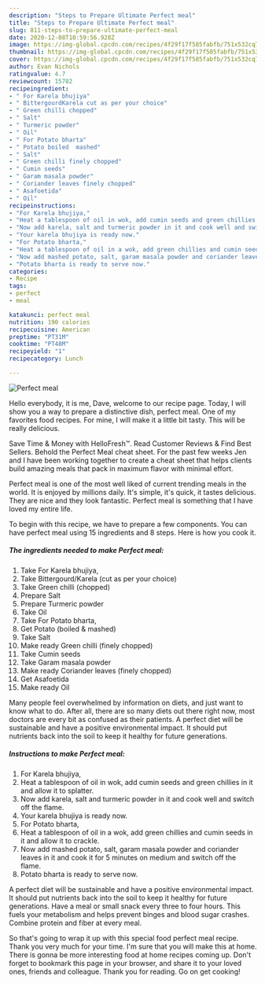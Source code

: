```yaml
---
description: "Steps to Prepare Ultimate Perfect meal"
title: "Steps to Prepare Ultimate Perfect meal"
slug: 811-steps-to-prepare-ultimate-perfect-meal
date: 2020-12-08T10:59:56.928Z
image: https://img-global.cpcdn.com/recipes/4f29f17f585fabfb/751x532cq70/perfect-meal-recipe-main-photo.jpg
thumbnail: https://img-global.cpcdn.com/recipes/4f29f17f585fabfb/751x532cq70/perfect-meal-recipe-main-photo.jpg
cover: https://img-global.cpcdn.com/recipes/4f29f17f585fabfb/751x532cq70/perfect-meal-recipe-main-photo.jpg
author: Evan Nichols
ratingvalue: 4.7
reviewcount: 15782
recipeingredient:
- " For Karela bhujiya"
- " BittergourdKarela cut as per your choice"
- " Green chilli chopped"
- " Salt"
- " Turmeric powder"
- " Oil"
- " For Potato bharta"
- " Potato boiled  mashed"
- " Salt"
- " Green chilli finely chopped"
- " Cumin seeds"
- " Garam masala powder"
- " Coriander leaves finely chopped"
- " Asafoetida"
- " Oil"
recipeinstructions:
- "For Karela bhujiya,"
- "Heat a tablespoon of oil in wok, add cumin seeds and green chillies in it and allow it to splatter."
- "Now add karela, salt and turmeric powder in it and cook well and switch off the flame."
- "Your karela bhujiya is ready now."
- "For Potato bharta,"
- "Heat a tablespoon of oil in a wok, add green chillies and cumin seeds in it and allow it to crackle."
- "Now add mashed potato, salt, garam masala powder and coriander leaves in it and cook it for 5 minutes on medium and switch off the flame."
- "Potato bharta is ready to serve now."
categories:
- Recipe
tags:
- perfect
- meal

katakunci: perfect meal 
nutrition: 190 calories
recipecuisine: American
preptime: "PT31M"
cooktime: "PT48M"
recipeyield: "1"
recipecategory: Lunch

---
```



![Perfect meal](https://img-global.cpcdn.com/recipes/4f29f17f585fabfb/751x532cq70/perfect-meal-recipe-main-photo.jpg)

Hello everybody, it is me, Dave, welcome to our recipe page. Today, I will show you a way to prepare a distinctive dish, perfect meal. One of my favorites food recipes. For mine, I will make it a little bit tasty. This will be really delicious.

Save Time &amp; Money with HelloFresh™. Read Customer Reviews &amp; Find Best Sellers. Behold the Perfect Meal cheat sheet. For the past few weeks Jen and I have been working together to create a cheat sheet that helps clients build amazing meals that pack in maximum flavor with minimal effort.

Perfect meal is one of the most well liked of current trending meals in the world. It is enjoyed by millions daily. It's simple, it's quick, it tastes delicious. They are nice and they look fantastic. Perfect meal is something that I have loved my entire life.


To begin with this recipe, we have to prepare a few components. You can have perfect meal using 15 ingredients and 8 steps. Here is how you cook it.

<!--inarticleads1-->

##### The ingredients needed to make Perfect meal:

1. Take  For Karela bhujiya,
1. Take  Bittergourd/Karela (cut as per your choice)
1. Take  Green chilli (chopped)
1. Prepare  Salt
1. Prepare  Turmeric powder
1. Take  Oil
1. Take  For Potato bharta,
1. Get  Potato (boiled &amp; mashed)
1. Take  Salt
1. Make ready  Green chilli (finely chopped)
1. Take  Cumin seeds
1. Take  Garam masala powder
1. Make ready  Coriander leaves (finely chopped)
1. Get  Asafoetida
1. Make ready  Oil


Many people feel overwhelmed by information on diets, and just want to know what to do. After all, there are so many diets out there right now, most doctors are every bit as confused as their patients. A perfect diet will be sustainable and have a positive environmental impact. It should put nutrients back into the soil to keep it healthy for future generations. 

<!--inarticleads2-->

##### Instructions to make Perfect meal:

1. For Karela bhujiya,
1. Heat a tablespoon of oil in wok, add cumin seeds and green chillies in it and allow it to splatter.
1. Now add karela, salt and turmeric powder in it and cook well and switch off the flame.
1. Your karela bhujiya is ready now.
1. For Potato bharta,
1. Heat a tablespoon of oil in a wok, add green chillies and cumin seeds in it and allow it to crackle.
1. Now add mashed potato, salt, garam masala powder and coriander leaves in it and cook it for 5 minutes on medium and switch off the flame.
1. Potato bharta is ready to serve now.


A perfect diet will be sustainable and have a positive environmental impact. It should put nutrients back into the soil to keep it healthy for future generations. Have a meal or small snack every three to four hours. This fuels your metabolism and helps prevent binges and blood sugar crashes. Combine protein and fiber at every meal. 

So that's going to wrap it up with this special food perfect meal recipe. Thank you very much for your time. I'm sure that you will make this at home. There is gonna be more interesting food at home recipes coming up. Don't forget to bookmark this page in your browser, and share it to your loved ones, friends and colleague. Thank you for reading. Go on get cooking!

